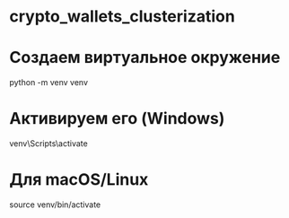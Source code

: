 # crypto_wallets_clusterization
# Создаем виртуальное окружение
python -m venv venv

# Активируем его (Windows)
venv\Scripts\activate

# Для macOS/Linux
source venv/bin/activate
